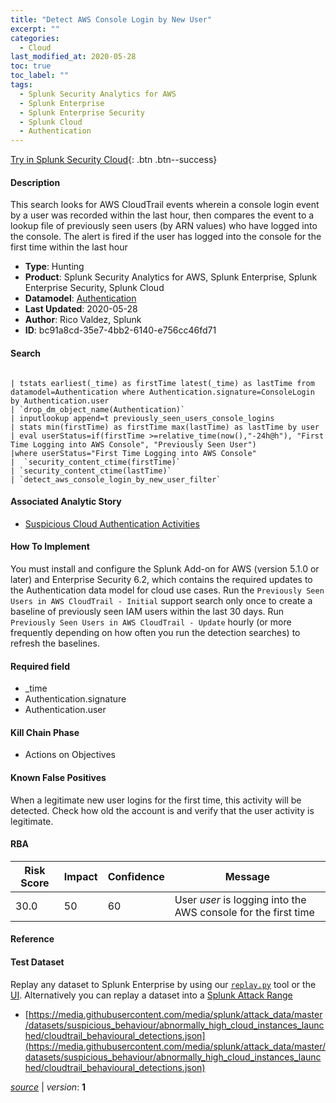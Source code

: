 ```yaml
---
title: "Detect AWS Console Login by New User"
excerpt: ""
categories:
  - Cloud
last_modified_at: 2020-05-28
toc: true
toc_label: ""
tags:
  - Splunk Security Analytics for AWS
  - Splunk Enterprise
  - Splunk Enterprise Security
  - Splunk Cloud
  - Authentication
---
```




[Try in Splunk Security Cloud](https://www.splunk.com/en_us/cyber-security.html){: .btn .btn--success}

#### Description

This search looks for AWS CloudTrail events wherein a console login event by a user was recorded within the last hour, then compares the event to a lookup file of previously seen users (by ARN values) who have logged into the console. The alert is fired if the user has logged into the console for the first time within the last hour

- **Type**: Hunting
- **Product**: Splunk Security Analytics for AWS, Splunk Enterprise, Splunk Enterprise Security, Splunk Cloud
- **Datamodel**: [Authentication](https://docs.splunk.com/Documentation/CIM/latest/User/Authentication)
- **Last Updated**: 2020-05-28
- **Author**: Rico Valdez, Splunk
- **ID**: bc91a8cd-35e7-4bb2-6140-e756cc46fd71



#### Search

```

| tstats earliest(_time) as firstTime latest(_time) as lastTime from datamodel=Authentication where Authentication.signature=ConsoleLogin by Authentication.user 
| `drop_dm_object_name(Authentication)` 
| inputlookup append=t previously_seen_users_console_logins 
| stats min(firstTime) as firstTime max(lastTime) as lastTime by user 
| eval userStatus=if(firstTime >=relative_time(now(),"-24h@h"), "First Time Logging into AWS Console", "Previously Seen User") 
|where userStatus="First Time Logging into AWS Console" 
|  `security_content_ctime(firstTime)` 
| `security_content_ctime(lastTime)`
| `detect_aws_console_login_by_new_user_filter`
```

#### Associated Analytic Story
* [Suspicious Cloud Authentication Activities](/stories/suspicious_cloud_authentication_activities)


#### How To Implement
You must install and configure the Splunk Add-on for AWS (version 5.1.0 or later) and Enterprise Security 6.2, which contains the required updates to the Authentication data model for cloud use cases. Run the `Previously Seen Users in AWS CloudTrail - Initial` support search only once to create a baseline of previously seen IAM users within the last 30 days. Run `Previously Seen Users in AWS CloudTrail - Update` hourly (or more frequently depending on how often you run the detection searches) to refresh the baselines.

#### Required field
* _time
* Authentication.signature
* Authentication.user


#### Kill Chain Phase
* Actions on Objectives


#### Known False Positives
When a legitimate new user logins for the first time, this activity will be detected. Check how old the account is and verify that the user activity is legitimate.


#### RBA

| Risk Score  | Impact      | Confidence   | Message      |
| ----------- | ----------- |--------------|--------------|
| 30.0 | 50 | 60 | User $user$ is logging into the AWS console for the first time |




#### Reference


#### Test Dataset
Replay any dataset to Splunk Enterprise by using our [`replay.py`](https://github.com/splunk/attack_data#using-replaypy) tool or the [UI](https://github.com/splunk/attack_data#using-ui).
Alternatively you can replay a dataset into a [Splunk Attack Range](https://github.com/splunk/attack_range#replay-dumps-into-attack-range-splunk-server)

* [https://media.githubusercontent.com/media/splunk/attack_data/master/datasets/suspicious_behaviour/abnormally_high_cloud_instances_launched/cloudtrail_behavioural_detections.json](https://media.githubusercontent.com/media/splunk/attack_data/master/datasets/suspicious_behaviour/abnormally_high_cloud_instances_launched/cloudtrail_behavioural_detections.json)


[*source*](https://github.com/splunk/security_content/tree/develop/detections/cloud/detect_aws_console_login_by_new_user.yml) \| *version*: **1**